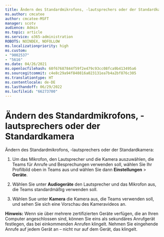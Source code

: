 ```yaml
---
title: Ändern des Standardmikrofons, -lautsprechers oder der Standardkamera
ms.author: cmcatee
author: cmcatee-MSFT
manager: scotv
audience: Admin
ms.topic: article
ms.service: o365-administration
ROBOTS: NOINDEX, NOFOLLOW
ms.localizationpriority: high
ms.custom:
- "9002537"
- "5616"
ms.date: 04/26/2021
ms.openlocfilehash: 60f67687844f59f2e479c93cc08fca9b413495a6
ms.sourcegitcommit: c4e8c29a94f840816a023131ea7b4a2bf876c305
ms.translationtype: HT
ms.contentlocale: de-DE
ms.lasthandoff: 06/29/2022
ms.locfileid: "66273700"
---
```

# <a name="change-your-default-mic-speaker-or-camera"></a>Ändern des Standardmikrofons, -lautsprechers oder der Standardkamera

Ändern des Standardmikrofons, -lautsprechers oder der Standardkamera:

1. Um das Mikrofon, den Lautsprecher und die Kamera auszuwählen, die Teams für Anrufe und Besprechungen verwenden soll, wählen Sie Ihr Profilbild oben in Teams aus und wählen Sie dann **Einstellungen** > **Geräte**.

1. Wählen Sie unter **Audiogeräte** den Lautsprecher und das Mikrofon aus, die Teams standardmäßig verwenden soll. 

1. Wählen Sue unter **Kamera** die Kamera aus, die Teams verwenden soll, und sehen Sie sich eine Vorschau des Kameravideos an. 

**Hinweis:** Wenn sie über mehrere zertifizierten Geräte verfügen, die an Ihren Computer angeschlossen sind, können Sie eins als sekundäres Anrufgerät festlegen, das bei einkommenden Anrufen klingelt. Nehmen Sie eingehende Anrufe auf jedem Gerät an – nicht nur auf dem Gerät, das klingelt.